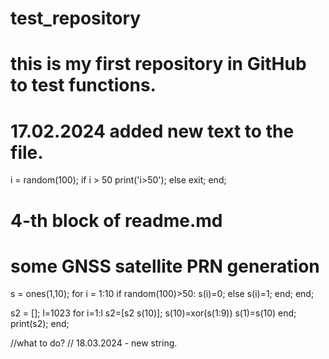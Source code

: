 # test_repository
# this is my first repository in GitHub to test functions.


# 17.02.2024 added new text to the file.

i = random(100);
if i > 50
 print('i>50');
else
  exit;
end;


# 4-th block of readme.md
# some GNSS satellite PRN generation
s = ones(1,10);
for i = 1:10
 if random(100)>50:
  s(i)=0;
 else
  s(i)=1;
 end;
end;

s2 = [];
l=1023
for i=1:l
 s2=[s2 s(10)];
 s(10)=xor(s(1:9))
 s(1)=s(10)
end;
print(s2);
end;

//what to do?
// 18.03.2024 - new string.



